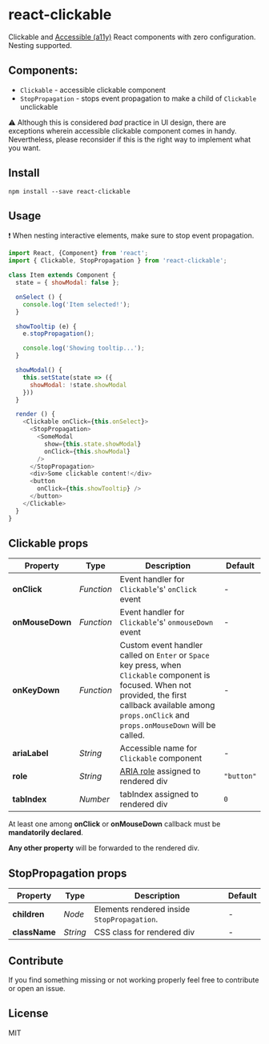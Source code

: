 # react-clickable

Clickable and [Accessible (a11y)](https://a11yproject.com/) React components with zero configuration. Nesting supported.

## Components:

* `Clickable` - accessible clickable component
* `StopPropagation` - stops event propagation to make a child of `Clickable` unclickable

:warning: Although this is considered _bad_ practice in UI design, there are
exceptions wherein accessible clickable component comes in handy. Nevertheless,
please reconsider if this is the right way to implement what you want.

## Install

```
npm install --save react-clickable
```

## Usage

:heavy_exclamation_mark: When nesting interactive elements, make sure to stop
event propagation.

```javascript
import React, {Component} from 'react';
import { Clickable, StopPropagation } from 'react-clickable';

class Item extends Component {
  state = { showModal: false };

  onSelect () {
    console.log('Item selected!');
  }

  showTooltip (e) {
    e.stopPropagation();

    console.log('Showing tooltip...');
  }

  showModal() {
    this.setState(state => ({
      showModal: !state.showModal
    }))
  }

  render () {
    <Clickable onClick={this.onSelect}>
      <StopPropagation>
        <SomeModal
          show={this.state.showModal}
          onClick={this.showModal}
        />
      </StopPropagation>
      <div>Some clickable content!</div>
      <button
        onClick={this.showTooltip} />
      </button>
    </Clickable>
  }
}
```

## Clickable props

Property | Type | Description | Default
----- | ----- | ----- | -----
**onClick** | *Function* | Event handler for `Clickable`'s' `onClick` event | -
**onMouseDown** | *Function* | Event handler for `Clickable`'s' `onmouseDown` event | -
**onKeyDown** | *Function* | Custom event handler called on `Enter` or `Space` key press, when `Clickable` component is focused. When not provided, the first callback available among `props.onClick` and  `props.onMouseDown` will be called.| -
**ariaLabel** | *String* | Accessible name for `Clickable` component | -
**role** | *String* | [ARIA role](https://developer.mozilla.org/en-US/docs/Web/Accessibility/ARIA/ARIA_Techniques) assigned to rendered div | `"button"`
**tabIndex** | *Number* | tabIndex assigned to rendered div | `0`

At least one among **onClick** or **onMouseDown** callback must be **mandatorily declared**.

**Any other property** will be forwarded to the rendered div.

## StopPropagation props

Property | Type | Description | Default
----- | ----- | ----- | -----
**children** | *Node* | Elements rendered inside `StopPropagation`. | -
**className** | *String* | CSS class for rendered div | -

## Contribute

If you find something missing or not working properly feel free to contribute or
open an issue.

## License

MIT
